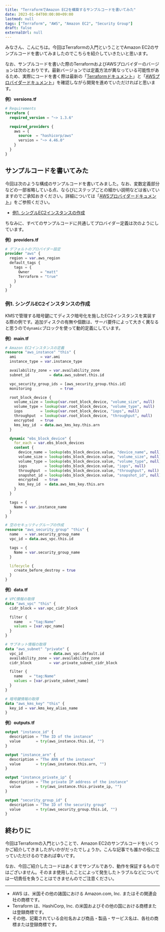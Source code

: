 ```yaml
---
title: "TerraformでAmazon EC2を構築するサンプルコードを書いてみた"
date: 2023-01-04T00:00:00+09:00
lastmod: null
tags: ["Terraform", "AWS", "Amazon EC2", "Security Group"]
draft: false
externalUrl: null
---
```


みなさん、こんにちは。今回はTerraformの入門ということでAmazon EC2のサンプルコードを書いてみましたのでこちらを紹介していきたいと思います。

なお、サンプルコードを書いた際のTerraformおよびAWSプロバイダーのバージョンは次のとおりです。最新バージョンでは定義方法が異なっている可能性があるため、実際にコードを書く際は最新の「[Terraformドキュメント]」と「[AWSプロバイダードキュメント]」を確認しながら開発を進めていただければと思います。

[Terraformドキュメント]: https://developer.hashicorp.com/terraform/docs
[AWSプロバイダードキュメント]: https://registry.terraform.io/providers/hashicorp/aws/latest/docs

**例）versions.tf**

```tf:versions.tf
# Requirements
terraform {
  required_version = "~> 1.3.6"

  required_providers {
    aws = {
      source  = "hashicorp/aws"
      version = "~> 4.46.0"
    }
  }
}
```

<!-- omit in toc -->
## サンプルコードを書いてみた

今回は次のような構成のサンプルコードを書いてみました。なお、変数定義部分などの一部省略している点、ならびにステップごとの細かい説明などは省いていますのでご承知おきください。詳細については「[AWSプロバイダードキュメント]」をご参照ください。

- [例1. シングルEC2インスタンスの作成](#例1-シングルec2インスタンスの作成)

ちなみに、すべてのサンプルコードに共通してプロバイダー定義は次のようにしています。

**例）providers.tf**

```tf:providers.tf
# デフォルトのプロバイダー設定
provider "aws" {
  region = var.aws_region
  default_tags {
    tags = {
      Owner     = "matt"
      Terraform = "true"
    }
  }
}
```

### 例1. シングルEC2インスタンスの作成

KMSで管理する暗号鍵にてディスク暗号化を施したEC2インスタンスを実装する際の例です。追加ディスクの有無や個数は、サーバ要件によって大きく異なると思うので`dynamic`ブロックを使って動的定義にしています。

**例）main.tf**

```tf:main.tf
# Amazon EC2インスタンスの定義
resource "aws_instance" "this" {
  ami           = var.ami
  instance_type = var.instance_type

  availability_zone = var.availability_zone
  subnet_id         = data.aws_subnet.this.id

  vpc_security_group_ids = [aws_security_group.this.id]
  monitoring             = true

  root_block_device {
    volume_size = lookup(var.root_block_device, "volume_size", null)
    volume_type = lookup(var.root_block_device, "volume_type", null)
    iops        = lookup(var.root_block_device, "iops", null)
    throughput  = lookup(var.root_block_device, "throughput", null)
    encrypted   = true
    kms_key_id  = data.aws_kms_key.this.arn
  }

  dynamic "ebs_block_device" {
    for_each = var.ebs_block_devices
    content {
      device_name = lookup(ebs_block_device.value, "device_name", null)
      volume_size = lookup(ebs_block_device.value, "volume_size", null)
      volume_type = lookup(ebs_block_device.value, "volume_type", null)
      iops        = lookup(ebs_block_device.value, "iops", null)
      throughput  = lookup(ebs_block_device.value, "throughput", null)
      snapshot_id = lookup(ebs_block_device.value, "snapshot_id", null)
      encrypted   = true
      kms_key_id  = data.aws_kms_key.this.arn
    }
  }

  tags = {
    Name = var.instance_name
  }
}

# 空のセキュリティグループの作成
resource "aws_security_group" "this" {
  name   = var.security_group_name
  vpc_id = data.aws_vpc.this.id

  tags = {
    Name = var.security_group_name
  }

  lifecycle {
    create_before_destroy = true
  }
}
```

**例）data.tf**

```tf:data.tf
# VPC情報の取得
data "aws_vpc" "this" {
  cidr_block = var.vpc_cidr_block

  filter {
    name   = "tag:Name"
    values = [var.vpc_name]
  }
}

# サブネット情報の取得
data "aws_subnet" "private" {
  vpc_id            = data.aws_vpc.default.id
  availability_zone = var.availability_zone
  cidr_block        = var.private_subnet_cidr_block

  filter {
    name   = "tag:Name"
    values = [var.private_subnet_name]
  }
}

# 暗号鍵情報の取得
data "aws_kms_key" "this" {
  key_id = var.kms_key_alias_name
}
```

**例）outputs.tf**

```tf:outputs.tf
output "instance_id" {
  description = "The ID of the instance"
  value       = try(aws_instance.this.id, "")
}

output "instance_arn" {
  description = "The ARN of the instance"
  value       = try(aws_instance.this.arn, "")
}

output "instance_private_ip" {
  description = "The private IP address of the instance"
  value       = try(aws_instance.this.private_ip, "")
}

output "security_group_id" {
  description = "The ID of the security group"
  value       = try(aws_security_group.this.id, "")
}
```

<!-- omit in toc -->
## 終わりに

今回はTerraformの入門ということで、Amazon EC2のサンプルコードをいくつかご紹介してきましたがいかがだったでしょうか。こんな記事でも誰かの役に立っていただけるのであれば幸いです。

なお、今回ご紹介したコードはあくまでサンプルであり、動作を保証するものではございません。そのまま使用したことによって発生したトラブルなどについては一切責任を負うことはできませんのでご注意ください。

---

- AWS は、米国その他の諸国における Amazon.com, Inc. またはその関連会社の商標です。
- Terraform は、HashiCorp, Inc. の米国およびその他の国における商標または登録商標です。
- その他、記載されている会社名および商品・製品・サービス名は、各社の商標または登録商標です。
